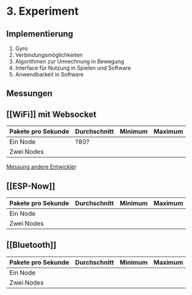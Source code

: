 # 3. Experiment

## Implementierung
1. Gyro
2. Verbindungsmöglichkeiten
3. Algorithmen zur Umrechnung in Bewegung
4. Interface für Nutzung in Spielen und Software
5. Anwendbarkeit in Software

## Messungen

## [[WiFi]] mit Websocket

| Pakete pro Sekunde | Durchschnitt | Minimum | Maximum |
| ------------------ | ------------ | ------- | ------- |
| Ein Node           | ?80?         |         |         |
| Zwei Nodes         |              |         |         |

[Messung andere Entwickler](https://github.com/Links2004/arduinoWebSockets/issues/21)

## [[ESP-Now]]

| Pakete pro Sekunde | Durchschnitt | Minimum | Maximum |
| ------------------ | ------------ | ------- | ------- |
| Ein Node           |              |         |         |
| Zwei Nodes         |              |         |         |


## [[Bluetooth]]

| Pakete pro Sekunde | Durchschnitt | Minimum | Maximum |
| ------------------ | ------------ | ------- | ------- |
| Ein Node           |              |         |         |
| Zwei Nodes         |              |         |         |
